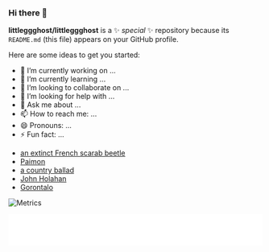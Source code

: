 ### Hi there 👋


**littleggghost/littleggghost** is a ✨ _special_ ✨ repository because its `README.md` (this file) appears on your GitHub profile.

Here are some ideas to get you started:

- 🔭 I’m currently working on ...
- 🌱 I’m currently learning ...
- 👯 I’m looking to collaborate on ...
- 🤔 I’m looking for help with ...
- 💬 Ask me about ...
- 📫 How to reach me: ...
- 😄 Pronouns: ...
- ⚡ Fun fact: ...

<!-- BLOG-POST-LIST:START -->
- [an extinct French scarab beetle](https://en.wikipedia.org/wiki/Anomalites)
- [Paimon](https://en.wikipedia.org/wiki/Paimon_(Genshin_Impact))
- [a country ballad](https://en.wikipedia.org/wiki/16_Carriages)
- [John Holahan](https://en.wikipedia.org/wiki/John_Holahan)
- [Gorontalo](https://en.wikipedia.org/wiki/Gorontalo_(city))
<!-- BLOG-POST-LIST:END -->

![Metrics](https://metrics.lecoq.io/littleggghost?template=classic&posts=1&base=header%2C%20activity%2C%20community%2C%20repositories%2C%20metadata&base.indepth=false&base.hireable=false&base.skip=false&posts=false&posts.source=hashnode&posts.user=.user.login&posts.descriptions=false&posts.covers=true&posts.limit=6&config.timezone=Asia%2FShanghai)

[![Latest Blog Posts](https://github.com/littleggghost/littleggghost/blob/main/github-metrics-blog.svg)](https://github.com/lowlighter/metrics)